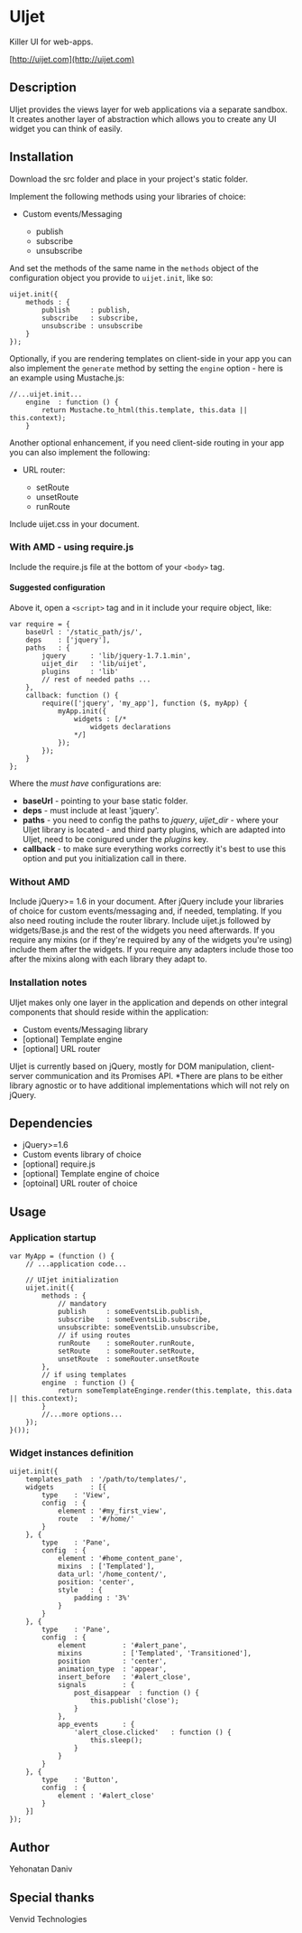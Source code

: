 # UIjet

Killer UI for web-apps.

[http://uijet.com](http://uijet.com)

## Description

UIjet provides the views layer for web applications via a separate sandbox.
It creates another layer of abstraction which allows you to create any UI widget you can think of
easily.

## Installation

Download the src folder and place in your project's static folder.

Implement the following methods using your libraries of choice:

* Custom events/Messaging

    * publish
    * subscribe
    * unsubscribe

And set the methods of the same name in the `methods` object of the configuration object you provide to `uijet.init`, like so:

    uijet.init({
        methods : {
            publish     : publish,
            subscribe   : subscribe,
            unsubscribe : unsubscribe
        }
    });

Optionally, if you are rendering templates on client-side in your app you can also implement the `generate` method by setting the `engine` option - here is an example using Mustache.js:

    //...uijet.init...
        engine  : function () {
            return Mustache.to_html(this.template, this.data || this.context);
        }

Another optional enhancement, if you need client-side routing in your app you can also implement the following:

* URL router:

    * setRoute
    * unsetRoute
    * runRoute

Include uijet.css in your document.

### With AMD - using require.js

Include the require.js file at the bottom of your `<body>` tag.

#### Suggested configuration

Above it, open a `<script>` tag and in it include your require object, like:

    var require = {
        baseUrl : '/static_path/js/',
        deps    : ['jquery'],
        paths   : {
            jquery      : 'lib/jquery-1.7.1.min',
            uijet_dir   : 'lib/uijet',
            plugins     : 'lib'
            // rest of needed paths ...
        },
        callback: function () {
            require(['jquery', 'my_app'], function ($, myApp) {
                myApp.init({
                    widgets : [/*
                        widgets declarations
                    */]
                });
            });
        }
    };

Where the *must have* configurations are:

* **baseUrl** - pointing to your base static folder.
* **deps** - must include at least 'jquery'.
* **paths** - you need to config the paths to *jquery*, *uijet_dir* - where your UIjet library is located - and 
third party plugins, which are adapted into UIjet, need to be conigured under the *plugins* key.
* **callback** - to make sure everything works correctly it's best to use this option and put you initialization
call in there.

### Without AMD

Include jQuery>= 1.6 in your document.
After jQuery include your libraries of choice for custom events/messaging and, if needed, templating.
If you also need routing include the router library.
Include uijet.js followed by widgets/Base.js and the rest of the widgets you need afterwards.
If you require any mixins (or if they're required by any of the widgets you're using) include them after the widgets.
If you require any adapters include those too after the mixins along with each library they adapt to.


### Installation notes

UIjet makes only one layer in the application and depends on other integral components
that should reside within the application:

* Custom events/Messaging library
* [optional] Template engine
* [optional] URL router

UIjet is currently based on jQuery, mostly for DOM manipulation, client-server communication and its Promises API.
*There are plans to be either library agnostic or to have additional implementations which will not rely on jQuery.

## Dependencies

* jQuery>=1.6
* Custom events library of choice
* [optional] require.js
* [optional] Template engine of choice
* [optoinal] URL router of choice

## Usage

### Application startup

    var MyApp = (function () {
        // ...application code...
        
        // UIjet initialization
        uijet.init({
            methods : {
                // mandatory
                publish     : someEventsLib.publish,
                subscribe   : someEventsLib.subscribe,
                unsubscribte: someEventsLib.unsubscribe,
                // if using routes
                runRoute    : someRouter.runRoute,
                setRoute    : someRouter.setRoute,
                unsetRoute  : someRouter.unsetRoute
            },
            // if using templates
            engine  : function () {
                return someTemplateEnginge.render(this.template, this.data || this.context);
            }
            //...more options...
        });
    }());

### Widget instances definition

    uijet.init({
        templates_path  : '/path/to/templates/',
        widgets         : [{
            type    : 'View',
            config  : {
                element : '#my_first_view',
                route   : '#/home/'
            }
        }, {
            type    : 'Pane',
            config  : {
                element : '#home_content_pane',
                mixins  : ['Templated'],
                data_url: '/home_content/',
                position: 'center',
                style   : {
                    padding : '3%'
                }
            }
        }, {
            type    : 'Pane',
            config  : {
                element         : '#alert_pane',
                mixins          : ['Templated', 'Transitioned'],
                position        : 'center',
                animation_type  : 'appear',
                insert_before   : '#alert_close',
                signals         : {
                    post_disappear  : function () {
                        this.publish('close');
                    }
                },
                app_events      : {
                    'alert_close.clicked'   : function () {
                        this.sleep();
                    }
                }
            }
        }, {
            type    : 'Button',
            config  : {
                element : '#alert_close'
            }
        }]
    });

## Author

Yehonatan Daniv

## Special thanks

Venvid Technologies